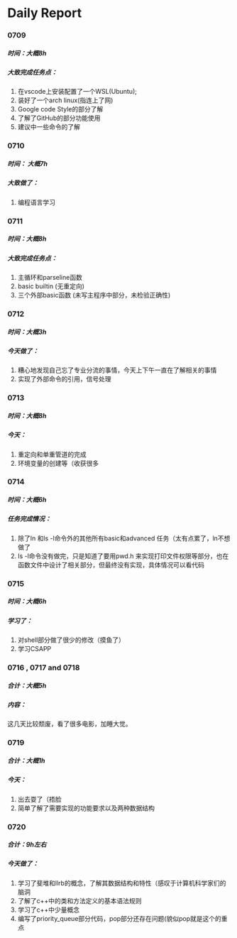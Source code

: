 # Daily Report

### 0709

##### 时间：大概8h

##### 大致完成任务点：

1. 在vscode上安装配置了一个WSL(Ubuntu);
2. 装好了一个arch linux(指连上了网)
3. Google code Style的部分了解
4. 了解了GitHub的部分功能使用
5. 建议中一些命令的了解


### 0710

##### 时间： 大概7h

##### 大致做了：

1. 编程语言学习


### 0711

##### 时间：大概8h

##### 大致完成任务点：
1. 主循环和parseline函数
2. basic builtin (无重定向)
3. 三个外部basic函数 (未写主程序中部分，未检验正确性)


### 0712

##### 时间：大概3h

##### 今天做了：
1. 糟心地发现自己忘了专业分流的事情，今天上下午一直在了解相关的事情
2. 实现了外部命令的引用，信号处理

### 0713

##### 时间：大概8h

##### 今天：

1. 重定向和单重管道的完成
2. 环境变量的创建等（收获很多

### 0714

##### 时间：大概6h

##### 任务完成情况：

1. 除了ln 和ls -l命令外的其他所有basic和advanced 任务（太有点累了，ln不想做了
2. ls -l命令没有做完，只是知道了要用pwd.h 来实现打印文件权限等部分，也在函数文件中设计了相关部分，但最终没有实现，具体情况可以看代码

### 0715

##### 时间：大概6h

##### 学习了：

1. 对shell部分做了很少的修改（摸鱼了）
2. 学习CSAPP

### 0716 , 0717 and 0718

##### 合计：大概5h

##### 内容：

这几天比较颓废，看了很多电影，加睡大觉。

### 0719

##### 合计：大概1h

##### 今天：

1. 出去耍了（捂脸
2. 简单了解了需要实现的功能要求以及两种数据结构

### 0720

##### 合计：9h左右

##### 今天做了：

1. 学习了斐堆和llrb的概念，了解其数据结构和特性（感叹于计算机科学家们的脑洞
2. 了解了c++中的类和方法定义的基本语法规则
3. 学习了c++中少量概念
4. 编写了priority_queue部分代码，pop部分还存在问题(貌似pop就是这个的重点

